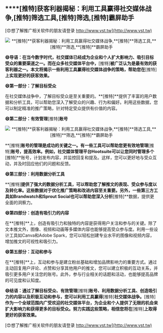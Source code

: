 ## ****[推特]**获客利器揭秘：利用工具赢得社交媒体战争,**[推特]**筛选工具,**[推特]**筛选,**[推特]**霸屏助手**

[😍想了解推广相关软件的朋友请登录 http://www.vst.tw](http://www.vst.tw)

 <center><img src="https://vst.tw/MP4/tuiguang/png/1.png" alt="**[推特]**获客利器揭秘：利用工具赢得社交媒体战争,**[推特]**筛选工具,**[推特]**筛选,**[推特]**霸屏助手"></center>

**😄导语：在当今数字时代，社交媒体已经成为企业和个人扩大影响力、吸引目标受众的重要渠道之一。而在众多社交媒体平台中，**[推特]**被广泛认为是最有效的获客利器之一。本文将揭示一些利用工具赢得社交媒体战争的策略，帮助您在**[推特]**上实现更好的获客效果。**

**😄第一部分：了解目标受众**

在社交媒体战争中，了解目标受众是至关重要的。**[推特]**提供了丰富的用户数据和分析工具，可以帮助您深入了解受众的兴趣、行为和偏好。利用这些数据，您可以制定精准的推广策略，针对特定受众提供有价值的内容。

**😄第二部分：有效管理**[推特]**账号**

 <center><img src="https://vst.tw/MP4/tuiguang/png/8.png" alt="**[推特]**获客利器揭秘：利用工具赢得社交媒体战争,**[推特]**筛选工具,**[推特]**筛选,**[推特]**霸屏助手"></center>

**[推特]**账号的管理是成功的关键之一。有一些工具可以帮助您更有效地管理**[推特]**账号，提高效率。例如，社交媒体管理平台Hootsuite可以让您同时管理多个**[推特]**账号，计划发布内容，并监控回复和提及。这样，您可以更好地与受众互动，并及时回应他们的问题和反馈。

**😄第三部分：利用数据分析工具**

**[推特]**提供了强大的数据分析工具，可以帮助您了解推文的表现、受众参与度以及转化率。这些数据对于优化推广策略和改进内容至关重要。另外，一些第三方工具如Brandwatch和Sprout Social也可以帮助您深入分析**[推特]**数据，提供更全面的洞察力。

**😄第四部分：创造有吸引力的内容**

在**[推特]**上，创造有吸引力和独特的内容是获得用户关注和参与的关键。除了文本推文外，图像、视频和动画等多媒体内容也能够提高受众参与度。利用一些设计工具如Canva和Adobe Spark，您可以轻松创建专业水平的图像和视频内容，增加推文的可视性和吸引力。

**😄第五部分：互动和参与**

在**[推特]**上，互动和参与是建立粉丝基础和增加品牌影响力的重要方式。通过主动回复用户评论、点赞和分享其他用户的推文，您可以建立积极的互动关系，并吸引更多用户关注您的账号。此外，参与行业相关的话题和活动，也能够提高品牌的可见度和认知度。

**😄结语：通过了解目标受众、有效管理**[推特]**账号、利用数据分析工具、创造吸引力的内容以及积极互动和参与，您可以利用工具赢得**[推特]**社交媒体战争。**[推特]**作为一个全球范围内广受欢迎的社交媒体平台，为企业和个人提供了无限的机会来扩大影响力和获得更多的目标受众。努力实践这些策略，相信您将在**[推特]**上取得更好的获客效果。**

[😍想了解推广相关软件的朋友请登录 http://www.vst.tw](http://www.vst.tw)



